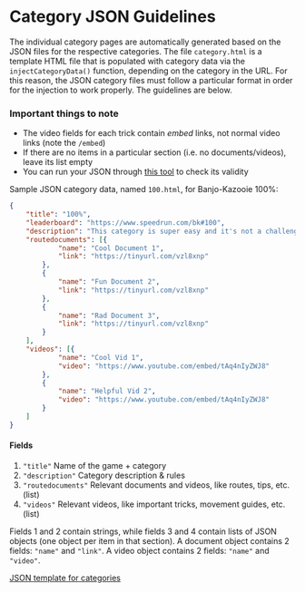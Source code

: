 # Category JSON Guidelines
The individual category pages are automatically generated based on the JSON files for the respective categories.
The file `category.html` is a template HTML file that is populated with category data via the `injectCategoryData()` function, depending on the category in the URL.
For this reason, the JSON category files must follow a particular format in order for the injection to work properly. The guidelines are below.  

### Important things to note
- The video fields for each trick contain *embed* links, not normal video links (note the `/embed`)
- If there are no items in a particular section (i.e. no documents/videos), leave its list empty
- You can run your JSON through [this tool](https://jsonlint.com/?code=) to check its validity

Sample JSON category data, named `100.html`, for Banjo-Kazooie 100%:
```JSON
{
	"title": "100%",
	"leaderboard": "https://www.speedrun.com/bk#100",
	"description": "This category is super easy and it's not a challenge at all to get sub tooth hurty.",
	"routedocuments": [{
			"name": "Cool Document 1",
			"link": "https://tinyurl.com/vzl8xnp"
		},
		{
			"name": "Fun Document 2",
			"link": "https://tinyurl.com/vzl8xnp"
		},
		{
			"name": "Rad Document 3",
			"link": "https://tinyurl.com/vzl8xnp"
		}
	],
	"videos": [{
			"name": "Cool Vid 1",
			"video": "https://www.youtube.com/embed/tAq4nIyZWJ8"
		},
		{
			"name": "Helpful Vid 2",
			"video": "https://www.youtube.com/embed/tAq4nIyZWJ8"
		}
	]
}
```

#### Fields
1. `"title"` Name of the game + category
2. `"description"` Category description & rules
3. `"routedocuments"` Relevant documents and videos, like routes, tips, etc. (list)
4. `"videos"` Relevant videos, like important tricks, movement guides, etc. (list)

Fields 1 and 2 contain strings, while fields 3 and 4 contain lists of JSON objects (one object per item in that section).
A document object contains 2 fields: `"name"` and `"link"`. A video object contains 2 fields: `"name"` and `"video"`.  

[JSON template for categories](https://github.com/Dechrissen/Banjo_Speedrunning_Wiki/blob/master/etc/JSON_Guidelines/categorytemplate.json)
